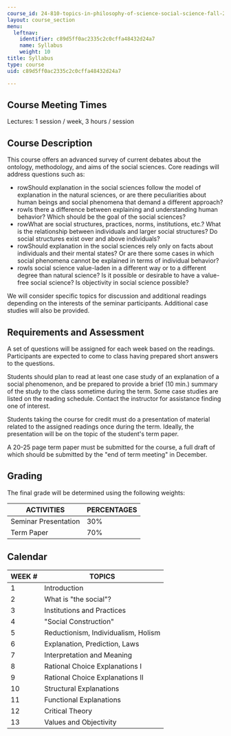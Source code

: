 ```yaml
---
course_id: 24-810-topics-in-philosophy-of-science-social-science-fall-2006
layout: course_section
menu:
  leftnav:
    identifier: c89d5ff0ac2335c2c0cffa48432d24a7
    name: Syllabus
    weight: 10
title: Syllabus
type: course
uid: c89d5ff0ac2335c2c0cffa48432d24a7

---
```


Course Meeting Times
--------------------

Lectures: 1 session / week, 3 hours / session

Course Description
------------------

This course offers an advanced survey of current debates about the ontology, methodology, and aims of the social sciences. Core readings will address questions such as:

*   rowShould explanation in the social sciences follow the model of explanation in the natural sciences, or are there peculiarities about human beings and social phenomena that demand a different approach?
*   rowIs there a difference between explaining and understanding human behavior? Which should be the goal of the social sciences?
*   rowWhat are social structures, practices, norms, institutions, etc.? What is the relationship between individuals and larger social structures? Do social structures exist over and above individuals?
*   rowShould explanation in the social sciences rely only on facts about individuals and their mental states? Or are there some cases in which social phenomena cannot be explained in terms of individual behavior?
*   rowIs social science value-laden in a different way or to a different degree than natural science? Is it possible or desirable to have a value-free social science? Is objectivity in social science possible?

We will consider specific topics for discussion and additional readings depending on the interests of the seminar participants. Additional case studies will also be provided.

Requirements and Assessment
---------------------------

A set of questions will be assigned for each week based on the readings. Participants are expected to come to class having prepared short answers to the questions.

Students should plan to read at least one case study of an explanation of a social phenomenon, and be prepared to provide a brief (10 min.) summary of the study to the class sometime during the term. Some case studies are listed on the reading schedule. Contact the instructor for assistance finding one of interest.

Students taking the course for credit must do a presentation of material related to the assigned readings once during the term. Ideally, the presentation will be on the topic of the student's term paper.

A 20-25 page term paper must be submitted for the course, a full draft of which should be submitted by the "end of term meeting" in December.

Grading
-------

The final grade will be determined using the following weights:

| ACTIVITIES | PERCENTAGES |
| --- | --- |
| Seminar Presentation | 30% |
| Term Paper | 70% 

Calendar
--------

| WEEK # | TOPICS |
| --- | --- |
| 1 | Introduction |
| 2 | What is "the social"? |
| 3 | Institutions and Practices |
| 4 | "Social Construction" |
| 5 | Reductionism, Individualism, Holism |
| 6 | Explanation, Prediction, Laws |
| 7 | Interpretation and Meaning |
| 8 | Rational Choice Explanations I |
| 9 | Rational Choice Explanations II |
| 10 | Structural Explanations |
| 11 | Functional Explanations |
| 12 | Critical Theory |
| 13 | Values and Objectivity
